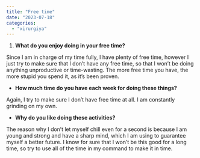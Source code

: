 ```yaml
---
title: "Free time"
date: "2023-07-18"
categories: 
  - "xirurgiya"
---
```


1. **What do you enjoy doing in your free time?**

Since I am in charge of my time fully, I have plenty of free time, however I just try to make sure that I don’t have any free time, so that I won’t be doing anything unproductive or time-wasting. The more free time you have, the more stupid you spend it, as it’s been proven.

- **How much time do you have each week for doing these things?**

Again, I try to make sure I don’t have free time at all. I am constantly grinding on my own.

- **Why do you like doing these activities?**

The reason why I don’t let myself chill even for a second is because I am young and strong and have a sharp mind, which I am using to guarantee myself a better future. I know for sure that I won’t be this good for a long time, so try to use all of the time in my command to make it in time.

